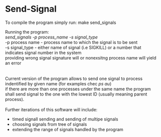 # Send-Signal
To compile the program simply run:
  make send_signals
  
Running the program: <br/>
  <i>send_signals -p process_name -s signal_type </i><br/>
  -p process name - process name to which the signal is to be sent <br/>
  -s signal_type - either name of signal (i.e SIGKILL) or a number that indicates signal number in the system <br/>
   providing wrong signal signature will or nonexsitng process name will yield an error <br/>
<br/>  
Current version of the program allows to send one signal to process indentified by given name (for examples chec <i>ps au</i>)<br/>
if there are more than one processes under the same name the program shall send signal to the one with the lowest ID (usually meaning parent process).<br/>
<br/>
Further iterations of this software will include:<br/>
  - timed signall sending and sending of multipe signals<br/>
  - choosing signals from tree of signals<br/>
  - extending the range of signals handled by the program<br/>
